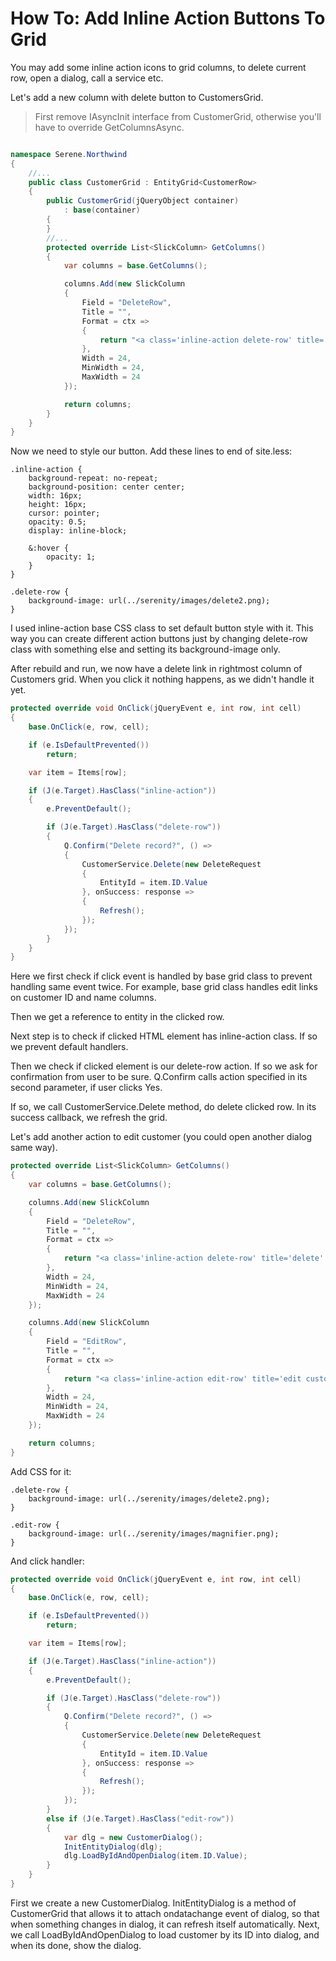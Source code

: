 # How To: Add Inline Action Buttons To Grid

You may add some inline action icons to grid columns, to delete current row, open a dialog, call a service etc.

Let's add a new column with delete button to CustomersGrid. 

> First remove IAsyncInit interface from CustomerGrid, otherwise you'll have to override GetColumnsAsync.


```cs

namespace Serene.Northwind
{
    //...
    public class CustomerGrid : EntityGrid<CustomerRow>
    {
        public CustomerGrid(jQueryObject container)
            : base(container)
        {
        }
        //...
        protected override List<SlickColumn> GetColumns()
        {
            var columns = base.GetColumns();

            columns.Add(new SlickColumn
            {
                Field = "DeleteRow",
                Title = "",
                Format = ctx =>
                {
                    return "<a class='inline-action delete-row' title='delete' />";
                },
                Width = 24,
                MinWidth = 24,
                MaxWidth = 24                
            });

            return columns;
        }
    }
}
```

Now we need to style our button. Add these lines to end of site.less:

```less
.inline-action {
    background-repeat: no-repeat;
    background-position: center center;
    width: 16px;
    height: 16px;
    cursor: pointer;
    opacity: 0.5;
    display: inline-block;

    &:hover {
        opacity: 1;
    }
}

.delete-row {
    background-image: url(../serenity/images/delete2.png);
}
```

I used inline-action base CSS class to set default button style with it. This way you can create different action buttons just by changing delete-row class with something else and setting its background-image only.

After rebuild and run, we now have a delete link in rightmost column of Customers grid. When you click it nothing happens, as we didn't handle it yet.

```cs
protected override void OnClick(jQueryEvent e, int row, int cell)
{
    base.OnClick(e, row, cell);

    if (e.IsDefaultPrevented())
        return;

    var item = Items[row];

    if (J(e.Target).HasClass("inline-action"))
    {
        e.PreventDefault();

        if (J(e.Target).HasClass("delete-row"))
        {
            Q.Confirm("Delete record?", () =>
            {
                CustomerService.Delete(new DeleteRequest
                {
                    EntityId = item.ID.Value
                }, onSuccess: response => 
                {
                    Refresh();
                });
            });
        }
    }
}
```

Here we first check if click event is handled by base grid class to prevent handling same event twice. For example, base grid class handles edit links on customer ID and name columns.

Then we get a reference to entity in the clicked row.

Next step is to check if clicked HTML element has inline-action class. If so we prevent default handlers.

Then we check if clicked element is our delete-row action. If so we ask for confirmation from user to be sure. Q.Confirm calls action specified in its second parameter, if user clicks Yes.

If so, we call CustomerService.Delete method, do delete clicked row. In its success callback, we refresh the grid.

Let's add another action to edit customer (you could open another dialog same way).

```cs
protected override List<SlickColumn> GetColumns()
{
    var columns = base.GetColumns();

    columns.Add(new SlickColumn
    {
        Field = "DeleteRow",
        Title = "",
        Format = ctx =>
        {
            return "<a class='inline-action delete-row' title='delete' />";
        },
        Width = 24,
        MinWidth = 24,
        MaxWidth = 24
    });

    columns.Add(new SlickColumn
    {
        Field = "EditRow",
        Title = "",
        Format = ctx =>
        {
            return "<a class='inline-action edit-row' title='edit customer' />";
        },
        Width = 24,
        MinWidth = 24,
        MaxWidth = 24
    });

    return columns;
}
```

Add CSS for it:

```less
.delete-row {
    background-image: url(../serenity/images/delete2.png);
}

.edit-row {
    background-image: url(../serenity/images/magnifier.png);
}
```

And click handler:

```cs
protected override void OnClick(jQueryEvent e, int row, int cell)
{
    base.OnClick(e, row, cell);

    if (e.IsDefaultPrevented())
        return;

    var item = Items[row];

    if (J(e.Target).HasClass("inline-action"))
    {
        e.PreventDefault();

        if (J(e.Target).HasClass("delete-row"))
        {
            Q.Confirm("Delete record?", () =>
            {
                CustomerService.Delete(new DeleteRequest
                {
                    EntityId = item.ID.Value
                }, onSuccess: response => 
                {
                    Refresh();
                });
            });
        }
        else if (J(e.Target).HasClass("edit-row"))
        {
            var dlg = new CustomerDialog();
            InitEntityDialog(dlg);
            dlg.LoadByIdAndOpenDialog(item.ID.Value);
        }
    }
}
```

First we create a new CustomerDialog. InitEntityDialog is a method of CustomerGrid that allows it to attach ondatachange event of dialog, so that when something changes in dialog, it can refresh itself automatically. Next, we call LoadByIdAndOpenDialog to load customer by its ID into dialog, and when its done, show the dialog.




